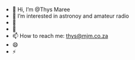 - 👋 Hi, I’m @Thys Maree
- 👀 I’m interested in astronoy and amateur radio
- 🌱 
- 💞️ 
- 📫 How to reach me: thys@mjm.co.za
- 😄 
- ⚡ 
<!---
Thys-M/Thys-M is a ✨ special ✨ repository because its `README.md` (this file) appears on your GitHub profile.
You can click the Preview link to take a look at your changes.
--->
